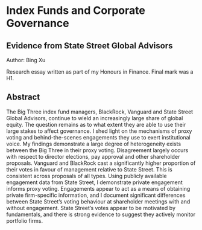 # Index Funds and Corporate Governance

## Evidence from State Street Global Advisors

Author: Bing Xu

Research essay written as part of my Honours in Finance. Final mark was a H1.

## Abstract
The Big Three index fund managers, BlackRock, Vanguard and State Street Global
Advisors, continue to wield an increasingly large share of global equity. The question
remains as to what extent they are able to use their large stakes to affect governance. I
shed light on the mechanisms of proxy voting and behind-the-scenes engagements they
use to exert institutional voice. My findings demonstrate a large degree of heterogeneity
exists between the Big Three in their proxy voting. Disagreement largely occurs with
respect to director elections, pay approval and other shareholder proposals. Vanguard
and BlackRock cast a significantly higher proportion of their votes in favour of
management relative to State Street. This is consistent across proposals of all types.
Using publicly available engagement data from State Street, I demonstrate private
engagement informs proxy voting. Engagements appear to act as a means of obtaining
private firm-specific information, and I document significant differences between State
Street’s voting behaviour at shareholder meetings with and without engagement. State
Street’s votes appear to be motivated by fundamentals, and there is strong evidence to
suggest they actively monitor portfolio firms.

